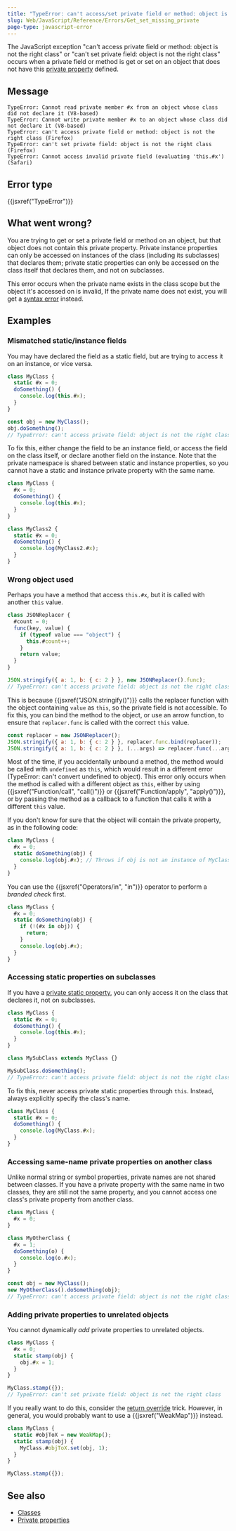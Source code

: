 ```yaml
---
title: "TypeError: can't access/set private field or method: object is not the right class"
slug: Web/JavaScript/Reference/Errors/Get_set_missing_private
page-type: javascript-error
---
```




The JavaScript exception "can't access private field or method: object is not the right class" or "can't set private field: object is not the right class" occurs when a private field or method is get or set on an object that does not have this [private property](/Web/JavaScript/Reference/Classes/Private_properties) defined.

## Message

```plain
TypeError: Cannot read private member #x from an object whose class did not declare it (V8-based)
TypeError: Cannot write private member #x to an object whose class did not declare it (V8-based)
TypeError: can't access private field or method: object is not the right class (Firefox)
TypeError: can't set private field: object is not the right class (Firefox)
TypeError: Cannot access invalid private field (evaluating 'this.#x') (Safari)
```

## Error type

{{jsxref("TypeError")}}

## What went wrong?

You are trying to get or set a private field or method on an object, but that object does not contain this private property. Private instance properties can only be accessed on instances of the class (including its subclasses) that declares them; private static properties can only be accessed on the class itself that declares them, and not on subclasses.

This error occurs when the private name exists in the class scope but the object it's accessed on is invalid, If the private name does not exist, you will get a [syntax error](/Web/JavaScript/Reference/Errors/Undeclared_private_field_or_method) instead.

## Examples

### Mismatched static/instance fields

You may have declared the field as a static field, but are trying to access it on an instance, or vice versa.

```js example-bad
class MyClass {
  static #x = 0;
  doSomething() {
    console.log(this.#x);
  }
}

const obj = new MyClass();
obj.doSomething();
// TypeError: can't access private field: object is not the right class
```

To fix this, either change the field to be an instance field, or access the field on the class itself, or declare another field on the instance. Note that the private namespace is shared between static and instance properties, so you cannot have a static and instance private property with the same name.

```js example-good
class MyClass {
  #x = 0;
  doSomething() {
    console.log(this.#x);
  }
}

class MyClass2 {
  static #x = 0;
  doSomething() {
    console.log(MyClass2.#x);
  }
}
```

### Wrong object used

Perhaps you have a method that access `this.#x`, but it is called with another `this` value.

```js example-bad
class JSONReplacer {
  #count = 0;
  func(key, value) {
    if (typeof value === "object") {
      this.#count++;
    }
    return value;
  }
}

JSON.stringify({ a: 1, b: { c: 2 } }, new JSONReplacer().func);
// TypeError: can't access private field: object is not the right class
```

This is because {{jsxref("JSON.stringify()")}} calls the replacer function with the object containing `value` as `this`, so the private field is not accessible. To fix this, you can bind the method to the object, or use an arrow function, to ensure that `replacer.func` is called with the correct `this` value.

```js example-good
const replacer = new JSONReplacer();
JSON.stringify({ a: 1, b: { c: 2 } }, replacer.func.bind(replacer));
JSON.stringify({ a: 1, b: { c: 2 } }, (...args) => replacer.func(...args));
```

Most of the time, if you accidentally unbound a method, the method would be called with `undefined` as `this`, which would result in a different error (TypeError: can't convert undefined to object). This error only occurs when the method is called with a different object as `this`, either by using {{jsxref("Function/call", "call()")}} or {{jsxref("Function/apply", "apply()")}}, or by passing the method as a callback to a function that calls it with a different `this` value.

If you don't know for sure that the object will contain the private property, as in the following code:

```js
class MyClass {
  #x = 0;
  static doSomething(obj) {
    console.log(obj.#x); // Throws if obj is not an instance of MyClass
  }
}
```

You can use the {{jsxref("Operators/in", "in")}} operator to perform a _branded check_ first.

```js
class MyClass {
  #x = 0;
  static doSomething(obj) {
    if (!(#x in obj)) {
      return;
    }
    console.log(obj.#x);
  }
}
```

### Accessing static properties on subclasses

If you have a [private static property](/Web/JavaScript/Reference/Classes/Private_properties#private_static_fields), you can only access it on the class that declares it, not on subclasses.

```js example-bad
class MyClass {
  static #x = 0;
  doSomething() {
    console.log(this.#x);
  }
}

class MySubClass extends MyClass {}

MySubClass.doSomething();
// TypeError: can't access private field: object is not the right class
```

To fix this, never access private static properties through `this`. Instead, always explicitly specify the class's name.

```js example-good
class MyClass {
  static #x = 0;
  doSomething() {
    console.log(MyClass.#x);
  }
}
```

### Accessing same-name private properties on another class

Unlike normal string or symbol properties, private names are not shared between classes. If you have a private property with the same name in two classes, they are still not the same property, and you cannot access one class's private property from another class.

```js example-bad
class MyClass {
  #x = 0;
}

class MyOtherClass {
  #x = 1;
  doSomething(o) {
    console.log(o.#x);
  }
}

const obj = new MyClass();
new MyOtherClass().doSomething(obj);
// TypeError: can't access private field: object is not the right class
```

### Adding private properties to unrelated objects

You cannot dynamically _add_ private properties to unrelated objects.

```js example-bad
class MyClass {
  #x = 0;
  static stamp(obj) {
    obj.#x = 1;
  }
}

MyClass.stamp({});
// TypeError: can't set private field: object is not the right class
```

If you really want to do this, consider the [return override](/Web/JavaScript/Reference/Classes/Private_properties#returning_overriding_object) trick. However, in general, you would probably want to use a {{jsxref("WeakMap")}} instead.

```js example-good
class MyClass {
  static #objToX = new WeakMap();
  static stamp(obj) {
    MyClass.#objToX.set(obj, 1);
  }
}

MyClass.stamp({});
```

## See also

- [Classes](/Web/JavaScript/Reference/Classes)
- [Private properties](/Web/JavaScript/Reference/Classes/Private_properties)
